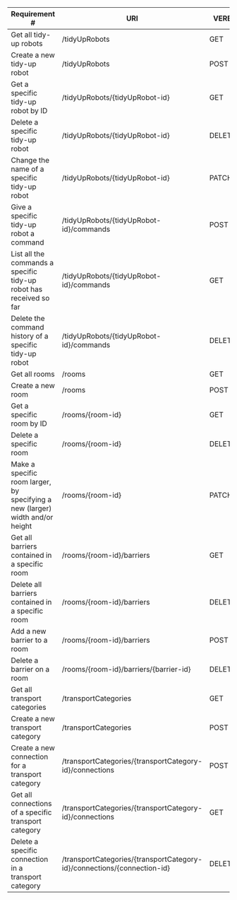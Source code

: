 |Requirement # | URI | VERB |
|---|---|---|
| Get all tidy-up robots                                                                        | /tidyUpRobots | GET |
| Create a new tidy-up robot                                                                    | /tidyUpRobots | POST |
| Get a specific tidy-up robot by ID                                                            | /tidyUpRobots/{tidyUpRobot-id} | GET |
| Delete a specific tidy-up robot                                                               | /tidyUpRobots/{tidyUpRobot-id} | DELETE |
| Change the name of a specific tidy-up robot                                                   | /tidyUpRobots/{tidyUpRobot-id} | PATCH |
| Give a specific tidy-up robot a command                                                       | /tidyUpRobots/{tidyUpRobot-id}/commands | POST |
| List all the commands a specific tidy-up robot has received so far                            | /tidyUpRobots/{tidyUpRobot-id}/commands | GET |
| Delete the command history of a specific tidy-up robot                                        | /tidyUpRobots/{tidyUpRobot-id}/commands | DELETE |
| Get all rooms                                                                                 | /rooms | GET |
| Create a new room                                                                             | /rooms | POST |
| Get a specific room by ID                                                                     | /rooms/{room-id} | GET |
| Delete a specific room                                                                        | /rooms/{room-id} | DELETE |
| Make a specific room larger, by specifying a new (larger) width and/or height                 | /rooms/{room-id} | PATCH |
| Get all barriers contained in a specific room                                                 | /rooms/{room-id}/barriers | GET |
| Delete all barriers contained in a specific room                                              | /rooms/{room-id}/barriers | DELETE |
| Add a new barrier to a room                                                                   | /rooms/{room-id}/barriers | POST |
| Delete a barrier on a room                                                                    | /rooms/{room-id}/barriers/{barrier-id} | DELETE |
| Get all transport categories                                                                  | /transportCategories | GET |
| Create a new transport category                                                               | /transportCategories | POST |
| Create a new connection for a transport category                                              | /transportCategories/{transportCategory-id}/connections | POST |
| Get all connections of a specific transport category                                          | /transportCategories/{transportCategory-id}/connections | GET |
| Delete a specific connection in a transport category                                          | /transportCategories/{transportCategory-id}/connections/{connection-id} | DELETE |